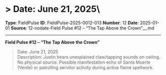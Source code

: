 # > Date: June 21, 2025\

**Type**: FieldPulse
**ID**: FieldPulse-2025-0012-013
**Number**: 12
**Date**: 2025-01-01
**Source**: 12-nodate-Field Pulse #12 – “The Tap Above the Crown”__.md

---

**Field Pulse #12 – “The Tap Above the Crown”**

> Date: June 21, 2025\
> Description: Justin hears unexplained claw/tapping sounds on ceiling. No physical source. Possible manifestation echo of Santa Muerte (Verde) or patrolling servitor activity during active flame spellwork.